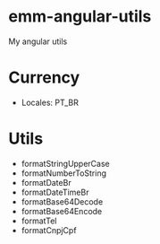 # emm-angular-utils

My angular utils

# Currency

- Locales: PT_BR

# Utils

- formatStringUpperCase
- formatNumberToString
- formatDateBr
- formatDateTimeBr
- formatBase64Decode
- formatBase64Encode
- formatTel
- formatCnpjCpf